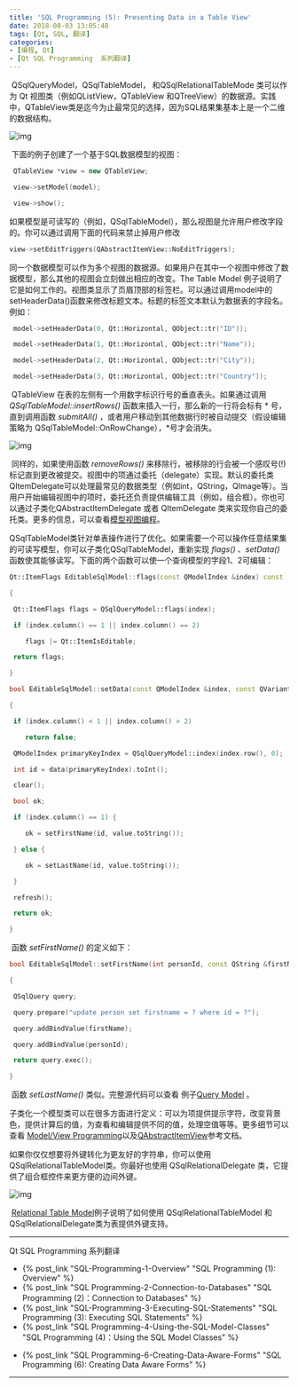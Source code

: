 ```yaml
---
title: 'SQL Programming (5): Presenting Data in a Table View'
date: 2018-08-03 13:05:48
tags: [Qt, SQL, 翻译]
categories: 
- [编程, Qt]
- [Qt SQL Programming  系列翻译]
---
```


​    QSqlQueryModel，QSqlTableModel， 和QSqlRelationalTableMode 类可以作为 Qt 视图类（例如QListView，QTableView 和QTreeView）的数据源。实践中，QTableView类是迄今为止最常见的选择，因为SQL结果集基本上是一个二维的数据结构。

![img](http://doc.qt.io/qt-5/images/relationaltable.png)

​    下面的例子创建了一个基于SQL数据模型的视图：

``` c++
 QTableView *view = new QTableView;

 view->setModel(model);

 view->show();
```

​    如果模型是可读写的（例如，QSqlTableModel），那么视图是允许用户修改字段的。你可以通过调用下面的代码来禁止掉用户修改

``` c++
view->setEditTriggers(QAbstractItemView::NoEditTriggers);
```

​    同一个数据模型可以作为多个视图的数据源。如果用户在其中一个视图中修改了数据模型，那么其他的视图会立刻做出相应的改变。The Table Model 例子说明了它是如何工作的。视图类显示了页眉顶部的标签栏。可以通过调用model中的setHeaderData()函数来修改标题文本。标题的标签文本默认为数据表的字段名。例如：

``` c++
 model->setHeaderData(0, Qt::Horizontal, QObject::tr("ID"));

 model->setHeaderData(1, Qt::Horizontal, QObject::tr("Name"));

 model->setHeaderData(2, Qt::Horizontal, QObject::tr("City"));

 model->setHeaderData(3, Qt::Horizontal, QObject::tr("Country"));
```

​    QTableView 在表的左侧有一个用数字标识行号的垂直表头。如果通过调用 _QSqlTableModel::insertRows()_ 函数来插入一行，那么新的一行将会标有 * 号，直到调用函数 _submitAll()_ ，或者用户移动到其他数据行时被自动提交（假设编辑策略为 QSqlTableModel::OnRowChange），*号才会消失。

![img](http://doc.qt.io/qt-5/images/insertrowinmodelview.png)

​    同样的，如果使用函数 _removeRows()_ 来移除行，被移除的行会被一个感叹号(!)标记直到更改被提交。视图中的项通过委托（delegate）实现。默认的委托类QItemDelegate可以处理最常见的数据类型（例如int，QString，QImage等）。当用户开始编辑视图中的项时，委托还负责提供编辑工具（例如，组合框）。你也可以通过子类化QAbstractItemDelegate 或者 QItemDelegate 类来实现你自己的委托类。更多的信息，可以查看[模型视图编程](qthelp://org.qt-project.qtwidgets.531/qtwidgets/model-view-programming.html)。

​    QSqlTableModel类针对单表操作进行了优化。如果需要一个可以操作任意结果集的可读写模型，你可以子类化QSqlTableModel，重新实现 _flags()_ 、_setData()_ 函数使其能够读写。下面的两个函数可以使一个查询模型的字段1、2可编辑：

``` c++
Qt::ItemFlags EditableSqlModel::flags(const QModelIndex &index) const

{

 Qt::ItemFlags flags = QSqlQueryModel::flags(index);

 if (index.column() == 1 || index.column() == 2)

    flags |= Qt::ItemIsEditable;

 return flags;

}

bool EditableSqlModel::setData(const QModelIndex &index, const QVariant &value, int /* role */)

{

 if (index.column() < 1 || index.column() > 2)

    return false;

 QModelIndex primaryKeyIndex = QSqlQueryModel::index(index.row(), 0);

 int id = data(primaryKeyIndex).toInt();

 clear();

 bool ok;

 if (index.column() == 1) {

    ok = setFirstName(id, value.toString());

 } else {

    ok = setLastName(id, value.toString());

 }

 refresh();

 return ok;

}
```

​       函数 _setFirstName()_ 的定义如下：

``` c++
bool EditableSqlModel::setFirstName(int personId, const QString &firstName)

{

 QSqlQuery query;

 query.prepare("update person set firstname = ? where id = ?");

 query.addBindValue(firstName);

 query.addBindValue(personId);

 return query.exec();

}
```

​    函数 _setLastName()_ 类似。完整源代码可以查看 例子[Query Model](qthelp://org.qt-project.qtsql.531/qtsql/qtsql-querymodel-example.html) 。

​    子类化一个模型类可以在很多方面进行定义：可以为项提供提示字符，改变背景色，提供计算后的值，为查看和编辑提供不同的值，处理空值等等。更多细节可以查看 [Model/View Programming](qthelp://org.qt-project.qtwidgets.531/qtwidgets/model-view-programming.html)以及[QAbstractItemView](qthelp://org.qt-project.qtwidgets.531/qtwidgets/qabstractitemview.html)参考文档。

​    如果你仅仅想要将外键转化为更友好的字符串，你可以使用QSqlRelationalTableModel类。你最好也使用 QSqlRelationalDelegate 类，它提供了组合框控件来更方便的边间外键。

![img](http://doc.qt.io/qt-5/images/relationaltable.png)

​    [Relational Table Model](qthelp://org.qt-project.qtsql.531/qtsql/qtsql-relationaltablemodel-example.html)例子说明了如何使用 QSqlRelationalTableModel 和 QSqlRelationalDelegate类为表提供外键支持。


***
Qt SQL Programming  系列翻译

- {% post_link "SQL-Programming-1-Overview" "SQL Programming (1): Overview" %}
- {% post_link "SQL Programming-2-Connection-to-Databases" "SQL Programming (2)：Connection to Databases" %}
- {% post_link "SQL-Programming-3-Executing-SQL-Statements" "SQL Programming (3): Executing SQL Statements" %}
- {% post_link "SQL Programming-4-Using-the-SQL-Model-Classes" "SQL Programming (4)：Using the SQL Model Classes" %}
<!-- - {% post_link "SQL Programming-5-Presenting-Data-in-a-Table-View" "SQL Programming (5): Presenting Data in a Table View" %} -->
- {% post_link "SQL Programming-6-Creating-Data-Aware-Forms" "SQL Programming (6): Creating Data Aware Forms" %}
***